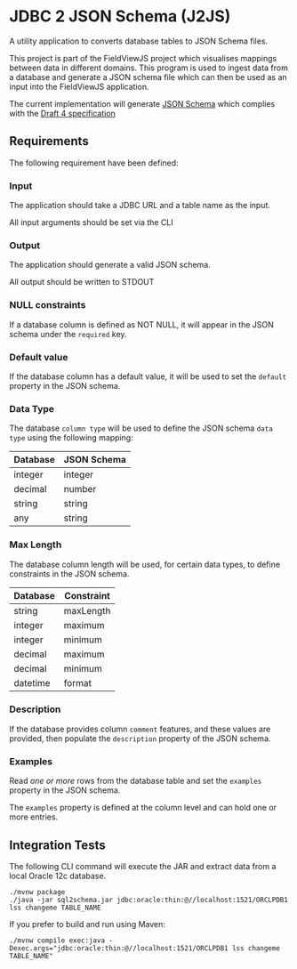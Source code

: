 # JDBC 2 JSON Schema (J2JS)
A utility application to converts database tables to JSON Schema files.

This project is part of the FieldViewJS project which visualises mappings between data in different domains.  This program is used to ingest data from a database and generate a JSON schema file which can then be used as an input into the FieldViewJS application. 

The current implementation will generate [JSON Schema](https://json-schema.org/) which complies with the [Draft 4 specification](https://json-schema.org/specification-links.html#draft-4)

## Requirements

The following requirement have been defined:

### Input
The application should take a JDBC URL and a table name as the input.

All input arguments should be set via the CLI

### Output
The application should generate a valid JSON schema.

All output should be written to STDOUT

### NULL constraints
If a database column is defined as NOT NULL, it will appear in the JSON schema under the `required` key.

### Default value
If the database column has a default value, it will be used to set the `default` property in the JSON schema.

### Data Type
The database `column type` will be used to define the JSON schema `data type` using the following mapping:

| Database      | JSON Schema |
| ----------- | ----------- |
| integer   | integer        |
| decimal   | number        |
| string   | string        |
| any   | string        |

### Max Length
The database column length will be used, for certain data types, to define constraints in the JSON schema.

| Database      | Constraint |
| ----------- | ----------- |
| string   | maxLength        |
| integer   | maximum        |
| integer   | minimum        |
| decimal   | maximum        |
| decimal   | minimum        |
| datetime   | format        |

### Description
If the database provides column `comment` features, and these values are provided, then populate the `description` property of the JSON schema. 

### Examples
Read *one or more* rows from the database table and set the `examples` property in the JSON schema.  

The `examples` property is defined at the column level and can hold one or more entries. 

## Integration Tests

The following CLI command will execute the JAR and extract data from a local Oracle 12c database.
```shell
./mvnw package
./java -jar sql2schema.jar jdbc:oracle:thin:@//localhost:1521/ORCLPDB1 lss changeme TABLE_NAME
```

If you prefer to build and run using Maven:
```shell
./mvnw compile exec:java -Dexec.args="jdbc:oracle:thin:@//localhost:1521/ORCLPDB1 lss changeme TABLE_NAME"
```


